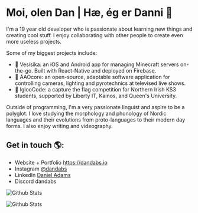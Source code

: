 <!--
**dandabs/dandabs** is a ✨ _special_ ✨ repository because its `README.md` (this file) appears on your GitHub profile.

Here are some ideas to get you started:

- 🔭 I’m currently working on ...
- 🌱 I’m currently learning ...
- 👯 I’m looking to collaborate on ...
- 🤔 I’m looking for help with ...
- 💬 Ask me about ...
- 📫 How to reach me: ...
- 😄 Pronouns: ...
- ⚡ Fun fact: ...
-->
# Moi, olen Dan | Hæ, ég er Danni 👋

I'm a 19 year old developer who is passionate about learning new things and creating cool stuff. I enjoy collaborating with other people to create even more useless projects.

Some of my biggest projects include:

- 🦮 Vesisika: an iOS and Android app for managing Minecraft servers on-the-go. Built with React-Native and deployed on Firebase.
- 🎥 ÁAOcore: an open-source, adaptable software application for controlling cameras, lighting and pyrotechnics at televised live shows.
- 🥶 IglooCode: a capture the flag competition for Northern Irish KS3 students, supported by Liberty IT, Kainos, and Queen's University.

Outside of programming, I'm a very passionate linguist and aspire to be a polyglot. I love studying the morphology and phonology of Nordic languages and their evolutions from proto-languages to their modern day forms. I also enjoy writing and videography.

## Get in touch 🌎:
- Website + Portfolio <a href="https://dandabs.fi">https://dandabs.io</a>
- Instagram <a href="https://instagram.com/dandabs">@dandabs</a>
- LinkedIn <a href="https://linkedin.com/in/dandabs">Daniel Adams</a>
- Discord dandabs

![Github Stats](https://github-readme-stats.vercel.app/api?username=dandabs&theme=dracula&hide=issues&count_private=true&show_icons=true&locale=en&custom_title=dandabs%27%20Github%20Stats&include_all_commits)

![Github Stats](https://github-readme-stats.vercel.app/api/top-langs/?username=dandabs&langs_count=8&layout=compact&theme=dracula)
